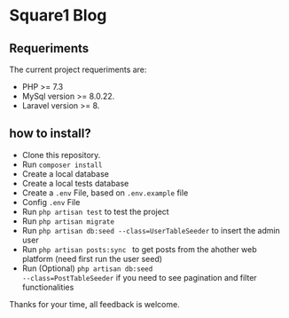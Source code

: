 # Square1 Blog

## Requeriments
The current project requeriments are:
- PHP >= 7.3
- MySql version >= 8.0.22.
- Laravel version >= 8.

## how to install?

- Clone this repository.
- Run  <code>composer install</code>
- Create a local database
- Create a local tests database
- Create a <code>.env</code> File, based on <code>.env.example</code> file
- Config <code>.env</code> File
- Run <code>php artisan test</code> to test the project
- Run <code>php artisan migrate</code>
- Run <code>php artisan db:seed --class=UserTableSeeder</code> to insert the admin user
- Run <code>php artisan posts:sync </code> to get posts from the ahother web platform (need first run the user seed)
- Run (Optional) <code>php artisan db:seed --class=PostTableSeeder</code> if you need to see pagination and filter functionalities

Thanks for your time, all feedback is welcome.


